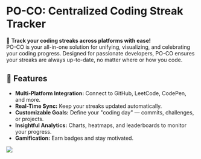 
# PO-CO: Centralized Coding Streak Tracker  

🚀 **Track your coding streaks across platforms with ease!**  
PO-CO is your all-in-one solution for unifying, visualizing, and celebrating your coding progress. Designed for passionate developers, PO-CO ensures your streaks are always up-to-date, no matter where or how you code.

## 🌟 Features  
- **Multi-Platform Integration:** Connect to GitHub, LeetCode, CodePen, and more.  
- **Real-Time Sync:** Keep your streaks updated automatically.  
- **Customizable Goals:** Define your "coding day" — commits, challenges, or projects.  
- **Insightful Analytics:** Charts, heatmaps, and leaderboards to monitor your progress.  
- **Gamification:** Earn badges and stay motivated.  


<img src="https://one-indirectly-skink.ngrok-free.app/streaks/user/67b6440ec5dab638c00f0bb9?isReadme=yes" />

